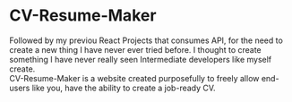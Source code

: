 # CV-Resume-Maker
Followed by my previou React Projects that consumes API, for the need to create a new thing I have never ever tried before. I thought to create something I have never really seen Intermediate developers like myself create. <br />
CV-Resume-Maker is a website created purposefully to freely allow end-users like you, have the ability to create a job-ready CV. 
